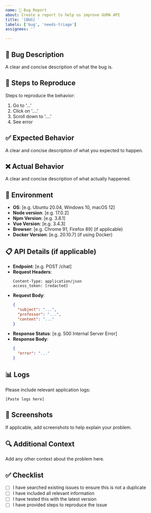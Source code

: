 ```yaml
---
name: 🐛 Bug Report
about: Create a report to help us improve GUMA API
title: '[BUG] '
labels: ['bug', 'needs-triage']
assignees: ''

---
```


## 🐛 Bug Description
A clear and concise description of what the bug is.

## 🔄 Steps to Reproduce
Steps to reproduce the behavior:
1. Go to '...'
2. Click on '....'
3. Scroll down to '....'
4. See error

## ✅ Expected Behavior
A clear and concise description of what you expected to happen.

## ❌ Actual Behavior
A clear and concise description of what actually happened.

## 📱 Environment
- **OS**: [e.g. Ubuntu 20.04, Windows 10, macOS 12]
- **Node version**: [e.g. 17.0.2]
- **Npm Version**: [e.g. 3.8.1]
- **Vue Version**: [e.g. 3.4.3]
- **Browser**: [e.g. Chrome 91, Firefox 89] (if applicable)
- **Docker Version**: [e.g. 20.10.7] (if using Docker)

## 📋 API Details (if applicable)
- **Endpoint**: [e.g. POST /chat]
- **Request Headers**: 
  ```
  Content-Type: application/json
  access_token: [redacted]
  ```
- **Request Body**:
  ```json
  {
    "subject": "...",
    "professor": "...",
    "content": "..."
  }
  ```
- **Response Status**: [e.g. 500 Internal Server Error]
- **Response Body**:
  ```json
  {
    "error": "..."
  }
  ```

## 📊 Logs
Please include relevant application logs:

```
[Paste logs here]
```

## 📸 Screenshots
If applicable, add screenshots to help explain your problem.

## 🔍 Additional Context
Add any other context about the problem here.

## ✅ Checklist
- [ ] I have searched existing issues to ensure this is not a duplicate
- [ ] I have included all relevant information
- [ ] I have tested this with the latest version
- [ ] I have provided steps to reproduce the issue